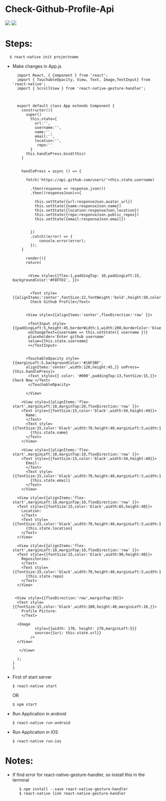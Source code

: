 # Check-Github-Profile-Api


![](https://cdn-images-1.medium.com/max/1600/1*safAvjgR68qpQCreDTOcYA.png)
   ![](https://encrypted-tbn0.gstatic.com/images?q=tbn:ANd9GcQeo34UzEg1VMXlvv_biJ6hoROD6dt_kcW7zimjLD_vWxm2f7AUwQ) 


# Steps:
 
      $ react-native init projectname

* Make changes in App.js


       
        import React, { Component } from 'react';
        import { TouchableOpacity, View, Text, Image,TextInput} from 'react-native';
        import { ScrollView } from 'react-native-gesture-handler';



        export default class App extends Component {
          constructor(){
            super()
              this.state={
                url:'',
                username:'',
                name:'',
                email:'',
                location:'',
                 repo:''
              }
            this.handlePress.bind(this)
          }


          handlePress = async () => {

            fetch('https://api.github.com/users/'+this.state.username)

              .then(response => response.json())
              .then((responseJson)=>{

                this.setState({url:responseJson.avatar_url})
                this.setState({name:responseJson.name})
                this.setState({location:responseJson.location})
                this.setState({repo:responseJson.public_repos})
                this.setState({email:responseJson.email})


              })  
              .catch((error) => {
                  console.error(error);
              });
          }

            render(){
            return(


             <View style={{flex:1,paddingTop: 10,paddingLeft:15, backgroundColor:'#F8FFD1', }}>


              <Text style={{alignItems:'center',fontSize:22,fontWeight:'bold',height:50,color:'blue'}}>
              Check Github Profile</Text>


            <View style={{alignItems:'center',flexDirection:'row' }}>

             <TextInput style={{paddingLeft:5,height:45,borderWidth:1,width:200,borderColor:'blue'}}
             onChangeText={username => this.setState({ username })}
             placeholder='Enter github username'
             value={this.state.username}
             ></TextInput>


            <TouchableOpacity style={{marginLeft:5,backgroundColor:'#16F3BF',
            alignItems:'center',width:120,height:45,}} onPress={this.handlePress}>
             <Text style={{ color: '#000',paddingTop:13,fontSize:15,}}> Check Now </Text>
             </TouchableOpacity>

            </View>

          <View style={{alignItems:'flex-start',marginLeft:10,marginTop:20,flexDirection:'row' }}>
          <Text style={{fontSize:15,color:'black',width:50,height:40}}>
            Name:
            </Text>  
            <Text style={{fontSize:15,color:'black',width:70,height:40,marginLeft:3,width:150,color:'green'}}>
              {this.state.name}
            </Text>
          </View> 

          <View style={{alignItems:'flex-start',marginLeft:10,marginTop:10,flexDirection:'row' }}>
          <Text style={{fontSize:15,color:'black',width:50,height:40}}>
            Email:
            </Text>  
            <Text style={{fontSize:15,color:'black',width:70,height:40,marginLeft:3,width:150,color:'green'}}>
              {this.state.email}
            </Text>
          </View> 

        <View style={{alignItems:'flex-start',marginLeft:10,marginTop:10,flexDirection:'row' }}>
        <Text style={{fontSize:15,color:'black',width:65,height:40}}>
          Location:
          </Text>  
          <Text style={{fontSize:15,color:'black',width:70,height:40,marginLeft:3,width:150,color:'green'}}>
            {this.state.location}
          </Text>
        </View>

        <View style={{alignItems:'flex-start',marginLeft:10,marginTop:10,flexDirection:'row' }}>
        <Text style={{fontSize:15,color:'black',width:90,height:40}}>
          Repositories:
          </Text>  
          <Text style={{fontSize:15,color:'black',width:70,height:40,marginLeft:3,width:150,color:'green'}}>
            {this.state.repo}
          </Text>
        </View> 


       <View style={{flexDirection:'row',marginTop:10}}>
        <Text style={{fontSize:15,color:'black',width:100,height:40,marginLeft:10,}}>
          Profile Picture:
          </Text>  

        <Image
                style={{width: 170, height: 170,marginLeft:5}}
                source={{uri: this.state.url}}
              />
        </View>

         </View> 

        );
      }
      }
      

* First of start server

      $ react-native start 
    OR
      
      $ npm start
   

* Run Application in android

      $ react-native run-android
      
      

* Run Application in IOS

      $ react-native run-ios


# Notes:

* If find error for react-native-gesture-handler, so install this in the terminal

         $ npm install --save react-native-gesture-handler
         $ react-native link react-native-gesture-handler
         
 

